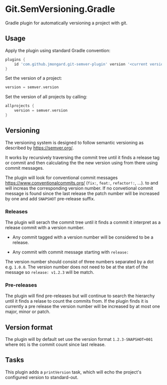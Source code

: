 # Git.SemVersioning.Gradle

Gradle plugin for automatically versioning a project with git.

## Usage

Apply the plugin using standard Gradle convention:

```groovy
plugins {
    id 'com.github.jmongard.git-semver-plugin' version '<current version>'
}
```


Set the version of a project:

```groovy
version = semver.version
```

Set the version of all projects by calling:

```groovy
allprojects {
    version = semver.version
}
```

## Versioning

The versioning system is designed to follow semantic versioning as described by https://semver.org/.

It works by recursively traversing the commit tree until it finds a release tag or commit and then calculating the the new version using from there using commit messages.

The plugin will look for conventional commit messages https://www.conventionalcommits.org/ (`fix:`, `feat:`, `refactor!:`, ...). to and will increas the corresponding version number.
If no convetional commit message is found since the last release the patch number will be increased by one and add `SNAPSHOT` pre-release suffix.

### Releases

The plugin will serach the commit tree until it finds a commit it interpret as a release commit with a version number. 

* Any commit tagged with a version number will be considered to be a release.

* Any commit with commit message starting with `release:` 

The version number should consist of three numbers separated by a dot e.g. `1.0.0`. The version number does not need to be at the start of the message so `release: v1.2.3` will be match.

### Pre-releases

The plugin will find pre-releases but will continue to search the hierarchy until it finds a relase to count the commits from. If the plugin finds it is currently a pre release the version number will be increased by at most one major, minor or patch.

## Version format

The plugin will by default set use the version format `1.2.3-SNAPSHOT+001` where `001` is the commit count since last release.

Tasks
-----
This plugin adds a `printVersion` task, which will echo the project's configured version
to standard-out.

